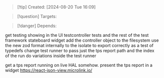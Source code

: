 
>[!tip] Created: [2024-08-20 Tue 16:09]

>[!question] Targets: 

>[!danger] Depends: 

get testing showing in the UI
testcontroller tests and the rest of the test framework
stateboard widget
add the controller object to the filesystem
use the new zod format internally to the isolate to export correctly as a test of typedefs
change test runner to pass just the tps report path and the index of the run
do variations inside the test runner


get a tps report running on live HAL somehow.
present the tps report in a widget https://react-json-view.microlink.io/
